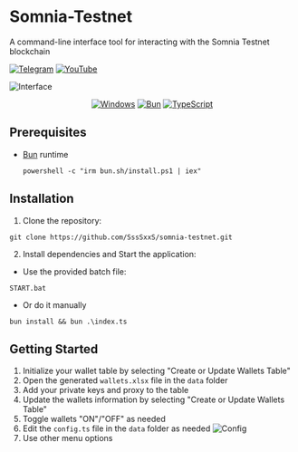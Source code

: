 # Somnia-Testnet

A command-line interface tool for interacting with the Somnia Testnet blockchain

[![Telegram](https://img.shields.io/badge/Telegram-26A5E4?logo=telegram&logoColor=fff&style=flat-square)](https://t.me/yofomo) [![YouTube](https://img.shields.io/badge/YouTube-F00?logo=youtube&logoColor=fff&style=flat-square)](https://www.youtube.com/watch?v=Ub8JLuCVQh8)

![Interface](https://i.postimg.cc/SKpSghtH/Screenshot-2025-02-25-132337.png)

<div align="center">

[![Windows](https://custom-icon-badges.demolab.com/badge/Windows-0078D6?logo=windows11&logoColor=white)](#) [![Bun](https://img.shields.io/badge/Bun-000?logo=bun&logoColor=fff)](https://bun.sh/) [![TypeScript](https://img.shields.io/badge/TypeScript-3178C6?logo=typescript&logoColor=fff)](#)

</div>

## Prerequisites

- [Bun](https://bun.sh/) runtime

  ```
  powershell -c "irm bun.sh/install.ps1 | iex"
  ```

## Installation

1. Clone the repository:

```
git clone https://github.com/SssSxxS/somnia-testnet.git
```

2. Install dependencies and Start the application:

- Use the provided batch file:

```
START.bat
```

- Or do it manually

```
bun install && bun .\index.ts
```

## Getting Started

1. Initialize your wallet table by selecting "Create or Update Wallets Table"
2. Open the generated `wallets.xlsx` file in the `data` folder
3. Add your private keys and proxy to the table
4. Update the wallets information by selecting "Create or Update Wallets Table"
5. Toggle wallets "ON"/"OFF" as needed
6. Edit the `config.ts` file in the `data` folder as needed
   ![Config](https://i.postimg.cc/13QFp2Dt/Screenshot-2025-02-23-221909.png)
7. Use other menu options
